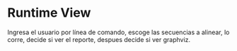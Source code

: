 # Runtime View

Ingresa el usuario por línea de comando, escoge las secuencias a alinear, lo corre, decide si ver el reporte, despues decide si ver graphviz.
